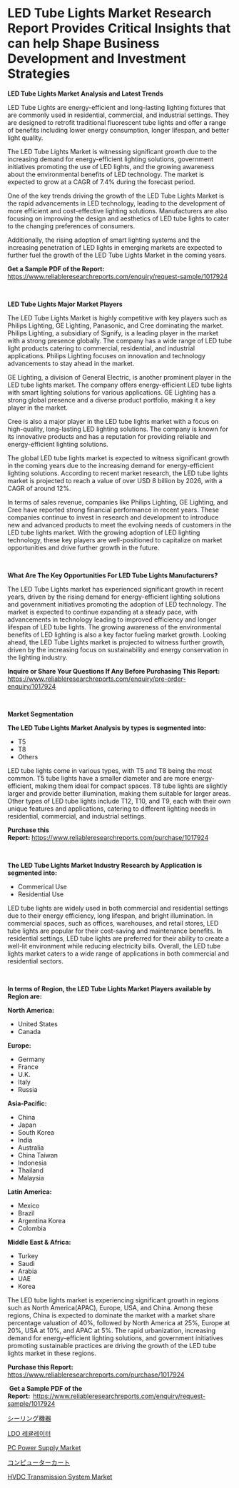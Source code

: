 <p><h1>LED Tube Lights Market Research Report Provides Critical Insights that can help Shape Business Development and Investment Strategies</h1></p><p><strong>LED Tube Lights Market Analysis and Latest Trends</strong></p>
<p><p>LED Tube Lights are energy-efficient and long-lasting lighting fixtures that are commonly used in residential, commercial, and industrial settings. They are designed to retrofit traditional fluorescent tube lights and offer a range of benefits including lower energy consumption, longer lifespan, and better light quality.</p><p>The LED Tube Lights Market is witnessing significant growth due to the increasing demand for energy-efficient lighting solutions, government initiatives promoting the use of LED lights, and the growing awareness about the environmental benefits of LED technology. The market is expected to grow at a CAGR of 7.4% during the forecast period.</p><p>One of the key trends driving the growth of the LED Tube Lights Market is the rapid advancements in LED technology, leading to the development of more efficient and cost-effective lighting solutions. Manufacturers are also focusing on improving the design and aesthetics of LED tube lights to cater to the changing preferences of consumers.</p><p>Additionally, the rising adoption of smart lighting systems and the increasing penetration of LED lights in emerging markets are expected to further fuel the growth of the LED Tube Lights Market in the coming years.</p></p>
<p><strong>Get a Sample PDF of the Report:&nbsp;</strong> <a href="https://www.reliableresearchreports.com/enquiry/request-sample/1017924">https://www.reliableresearchreports.com/enquiry/request-sample/1017924</a></p>
<p>&nbsp;</p>
<p><strong>LED Tube Lights Major Market Players</strong></p>
<p><p>The LED Tube Lights Market is highly competitive with key players such as Philips Lighting, GE Lighting, Panasonic, and Cree dominating the market. Philips Lighting, a subsidiary of Signify, is a leading player in the market with a strong presence globally. The company has a wide range of LED tube light products catering to commercial, residential, and industrial applications. Philips Lighting focuses on innovation and technology advancements to stay ahead in the market.</p><p>GE Lighting, a division of General Electric, is another prominent player in the LED tube lights market. The company offers energy-efficient LED tube lights with smart lighting solutions for various applications. GE Lighting has a strong global presence and a diverse product portfolio, making it a key player in the market.</p><p>Cree is also a major player in the LED tube lights market with a focus on high-quality, long-lasting LED lighting solutions. The company is known for its innovative products and has a reputation for providing reliable and energy-efficient lighting solutions.</p><p>The global LED tube lights market is expected to witness significant growth in the coming years due to the increasing demand for energy-efficient lighting solutions. According to recent market research, the LED tube lights market is projected to reach a value of over USD 8 billion by 2026, with a CAGR of around 12%.</p><p>In terms of sales revenue, companies like Philips Lighting, GE Lighting, and Cree have reported strong financial performance in recent years. These companies continue to invest in research and development to introduce new and advanced products to meet the evolving needs of customers in the LED tube lights market. With the growing adoption of LED lighting technology, these key players are well-positioned to capitalize on market opportunities and drive further growth in the future.</p></p>
<p>&nbsp;</p>
<p><strong>What Are The Key Opportunities For LED Tube Lights Manufacturers?</strong></p>
<p><p>The LED Tube Lights market has experienced significant growth in recent years, driven by the rising demand for energy-efficient lighting solutions and government initiatives promoting the adoption of LED technology. The market is expected to continue expanding at a steady pace, with advancements in technology leading to improved efficiency and longer lifespan of LED tube lights. The growing awareness of the environmental benefits of LED lighting is also a key factor fueling market growth. Looking ahead, the LED Tube Lights market is projected to witness further growth, driven by the increasing focus on sustainability and energy conservation in the lighting industry.</p></p>
<p><strong>Inquire or Share Your Questions If Any Before Purchasing This Report:</strong> <a href="https://www.reliableresearchreports.com/enquiry/pre-order-enquiry/1017924">https://www.reliableresearchreports.com/enquiry/pre-order-enquiry/1017924</a></p>
<p>&nbsp;</p>
<p><strong>Market Segmentation</strong></p>
<p><strong>The LED Tube Lights Market Analysis by types is segmented into:</strong></p>
<p><ul><li>T5</li><li>T8</li><li>Others</li></ul></p>
<p><p>LED tube lights come in various types, with T5 and T8 being the most common. T5 tube lights have a smaller diameter and are more energy-efficient, making them ideal for compact spaces. T8 tube lights are slightly larger and provide better illumination, making them suitable for larger areas. Other types of LED tube lights include T12, T10, and T9, each with their own unique features and applications, catering to different lighting needs in residential, commercial, and industrial settings.</p></p>
<p><strong>Purchase this Report:&nbsp;</strong><a href="https://www.reliableresearchreports.com/purchase/1017924">https://www.reliableresearchreports.com/purchase/1017924</a></p>
<p>&nbsp;</p>
<p><strong>The LED Tube Lights Market Industry Research by Application is segmented into:</strong></p>
<p><ul><li>Commerical Use</li><li>Residential Use</li></ul></p>
<p><p>LED tube lights are widely used in both commercial and residential settings due to their energy efficiency, long lifespan, and bright illumination. In commercial spaces, such as offices, warehouses, and retail stores, LED tube lights are popular for their cost-saving and maintenance benefits. In residential settings, LED tube lights are preferred for their ability to create a well-lit environment while reducing electricity bills. Overall, the LED tube lights market caters to a wide range of applications in both commercial and residential sectors.</p></p>
<p>&nbsp;</p>
<p><strong>In terms of Region, the LED Tube Lights Market Players available by Region are:</strong></p>
<p>
    <p> <strong> North America: </strong>
        <ul>
            <li>United States</li>
            <li>Canada</li>
        </ul>
        </p> 
    <p> <strong> Europe: </strong>
        <ul>
            <li>Germany</li>
            <li>France</li>
            <li>U.K.</li>
            <li>Italy</li>
            <li>Russia</li>
        </ul>
        </p> 
    <p> <strong> Asia-Pacific: </strong>
        <ul>
            <li>China</li>
            <li>Japan</li>
            <li>South Korea</li>
            <li>India</li>
            <li>Australia</li>
            <li>China Taiwan</li>
            <li>Indonesia</li>
            <li>Thailand</li>
            <li>Malaysia</li>
        </ul>
        </p> 
    <p> <strong> Latin America: </strong>
        <ul>
            <li>Mexico</li>
            <li>Brazil</li>
            <li>Argentina Korea</li>
            <li>Colombia</li>
        </ul>
        </p> 
    <p> <strong> Middle East & Africa: </strong>
        <ul>
            <li>Turkey</li>
            <li>Saudi</li>
            <li>Arabia</li>
            <li>UAE</li>
            <li>Korea</li>
        </ul>
    </p>
    </p>
<p><p>The LED tube lights market is experiencing significant growth in regions such as North America(APAC), Europe, USA, and China. Among these regions, China is expected to dominate the market with a market share percentage valuation of 40%, followed by North America at 25%, Europe at 20%, USA at 10%, and APAC at 5%. The rapid urbanization, increasing demand for energy-efficient lighting solutions, and government initiatives promoting sustainable practices are driving the growth of the LED tube lights market in these regions.</p></p>
<p><strong>Purchase this Report: </strong><a href="https://www.reliableresearchreports.com/purchase/1017924">https://www.reliableresearchreports.com/purchase/1017924</a></p>
<p>&nbsp;<strong>Get a Sample PDF of the Report:&nbsp;&nbsp;</strong><a href="https://www.reliableresearchreports.com/enquiry/request-sample/1017924">https://www.reliableresearchreports.com/enquiry/request-sample/1017924</a></p>
<p><strong></strong></p>
<p><p><a href="https://github.com/EthanMorar2011/Market-Research-Report-List-1/blob/main/990526416384.md">シーリング機器</a></p><p><a href="https://github.com/plelbej847484502/Market-Research-Report-List-1/blob/main/827627015281.md">LDO 레귤레이터</a></p><p><a href="https://github.com/jodemen/Market-Research-Report-List-2/blob/main/pc-power-supply-market.md">PC Power Supply Market</a></p><p><a href="https://github.com/dzy793153605/Market-Research-Report-List-1/blob/main/781188216383.md">コンピューターカート</a></p><p><a href="https://github.com/Sarissaschmalingtr6fz2739/Market-Research-Report-List-1/blob/main/hvdc-transmission-system-market.md">HVDC Transmission System Market</a></p></p>